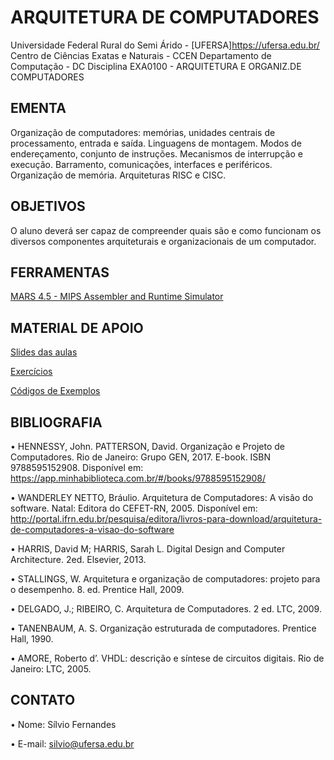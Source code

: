 
# ARQUITETURA DE COMPUTADORES
Universidade Federal Rural do Semi Árido - [UFERSA]<https://ufersa.edu.br/>
Centro de Ciências Exatas e Naturais - CCEN
Departamento de Computação - DC
Disciplina EXA0100 - ARQUITETURA E ORGANIZ.DE COMPUTADORES


## EMENTA 
Organização de computadores: memórias, unidades centrais de processamento, entrada e saída. Linguagens de montagem. 
Modos de endereçamento, conjunto de instruções. Mecanismos de interrupção e execução. 
Barramento, comunicações, interfaces e periféricos. Organização de memória. Arquiteturas RISC e CISC.

## OBJETIVOS
O aluno deverá ser capaz de compreender quais são e como funcionam os diversos componentes arquiteturais e organizacionais de um computador.

## FERRAMENTAS
[MARS 4.5 - MIPS Assembler and Runtime Simulator](<https://courses.missouristate.edu/kenvollmar/mars/>)

## MATERIAL DE APOIO
[Slides das aulas](<https://github.com/SilvioRFernandes/Arquitetura-de-Computadores/tree/main/Slides%20Aulas>)

[Exercícios](<https://github.com/SilvioRFernandes/Arquitetura-de-Computadores/tree/main/Exercicios>)

[Códigos de Exemplos](<https://github.com/SilvioRFernandes/Arquitetura-de-Computadores/tree/main/Exemplos%20ASM>)

## BIBLIOGRAFIA
•	HENNESSY, John. PATTERSON, David. Organização e Projeto de Computadores. Rio de Janeiro: Grupo GEN, 2017. E-book. ISBN 9788595152908. Disponível em: https://app.minhabiblioteca.com.br/#/books/9788595152908/

•	WANDERLEY NETTO, Bráulio. Arquitetura de Computadores: A visão do software. Natal: Editora do CEFET-RN, 2005. Disponível em: http://portal.ifrn.edu.br/pesquisa/editora/livros-para-download/arquitetura-de-computadores-a-visao-do-software 

•	HARRIS, David M; HARRIS, Sarah L. Digital Design and Computer Architecture. 2ed. Elsevier, 2013.

•	STALLINGS, W. Arquitetura e organização de computadores: projeto para o desempenho. 8. ed. Prentice Hall, 2009.

•	DELGADO, J.; RIBEIRO, C. Arquitetura de Computadores. 2 ed. LTC, 2009.

•	TANENBAUM, A. S. Organização estruturada de computadores. Prentice Hall, 1990.

•	AMORE, Roberto d’. VHDL: descrição e síntese de circuitos digitais. Rio de Janeiro: LTC, 2005.
 
 ## CONTATO
•	Nome: Sílvio Fernandes

•	E-mail: silvio@ufersa.edu.br

